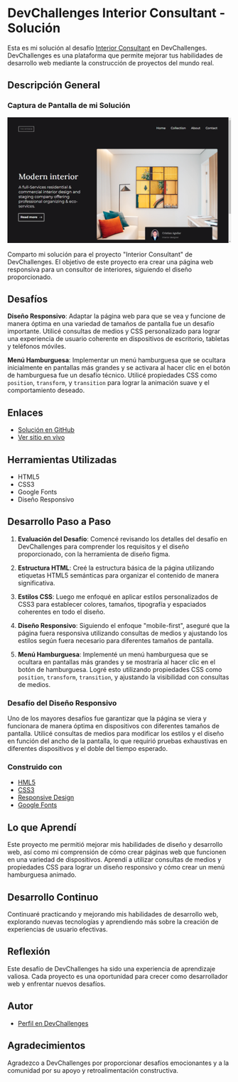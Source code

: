 # DevChallenges Interior Consultant - Solución

Esta es mi solución al desafío [Interior Consultant](https://devchallenges.io/challenges/Jymh2b2FyebRTUljkNcb) en DevChallenges. DevChallenges es una plataforma que permite mejorar tus habilidades de desarrollo web mediante la construcción de proyectos del mundo real.

## Descripción General
### Captura de Pantalla de mi Solución

![Captura de Pantalla](./assets/interiror-consultant.png)

Comparto mi solución para el proyecto "Interior Consultant" de DevChallenges. El objetivo de este proyecto era crear una página web responsiva para un consultor de interiores, siguiendo el diseño proporcionado.

## Desafíos

**Diseño Responsivo**: Adaptar la página web para que se vea y funcione de manera óptima en una variedad de tamaños de pantalla fue un desafío importante. Utilicé consultas de medios y CSS personalizado para lograr una experiencia de usuario coherente en dispositivos de escritorio, tabletas y teléfonos móviles.

**Menú Hamburguesa**: Implementar un menú hamburguesa que se ocultara inicialmente en pantallas más grandes y se activara al hacer clic en el botón de hamburguesa fue un desafío técnico. Utilicé propiedades CSS como `position`, `transform`, y `transition` para lograr la animación suave y el comportamiento deseado.

## Enlaces

- [Solución en GitHub]()
- [Ver sitio en vivo]()

## Herramientas Utilizadas

- HTML5
- CSS3
- Google Fonts
- Diseño Responsivo

## Desarrollo Paso a Paso

1. **Evaluación del Desafío**: Comencé revisando los detalles del desafío en DevChallenges para comprender los requisitos y el diseño proporcionado, con la herramienta de diseño figma.

2. **Estructura HTML**: Creé la estructura básica de la página utilizando etiquetas HTML5 semánticas para organizar el contenido de manera significativa.

3. **Estilos CSS**: Luego me enfoqué en aplicar estilos personalizados de CSS3 para establecer colores, tamaños, tipografía y espaciados coherentes en todo el diseño.

4. **Diseño Responsivo**: Siguiendo el enfoque "mobile-first", aseguré que la página fuera responsiva utilizando consultas de medios y ajustando los estilos según fuera necesario para diferentes tamaños de pantalla.

5. **Menú Hamburguesa**: Implementé un menú hamburguesa que se ocultara en pantallas más grandes y se mostraría al hacer clic en el botón de hamburguesa. Logré esto utilizando propiedades CSS como `position`, `transform`, `transition`, y ajustando la visibilidad con consultas de medios.

### Desafío del Diseño Responsivo

Uno de los mayores desafíos fue garantizar que la página se viera y funcionara de manera óptima en dispositivos con diferentes tamaños de pantalla. Utilicé consultas de medios para modificar los estilos y el diseño en función del ancho de la pantalla, lo que requirió pruebas exhaustivas en diferentes dispositivos y el doble del tiempo esperado.

### Construido con

- [HML5](https://developer.mozilla.org/es/docs/Web/HTML)
- [CSS3](https://developer.mozilla.org/es/docs/Web/CSS)
- [Responsive Design](https://developer.mozilla.org/es/docs/Glossary/Responsive_web_design)
- [Google Fonts](https://fonts.google.com/)

## Lo que Aprendí

Este proyecto me permitió mejorar mis habilidades de diseño y desarrollo web, así como mi comprensión de cómo crear páginas web que funcionen en una variedad de dispositivos. Aprendí a utilizar consultas de medios y propiedades CSS para lograr un diseño responsivo y cómo crear un menú hamburguesa animado.

## Desarrollo Continuo

Continuaré practicando y mejorando mis habilidades de desarrollo web, explorando nuevas tecnologías y aprendiendo más sobre la creación de experiencias de usuario efectivas.

## Reflexión

Este desafío de DevChallenges ha sido una experiencia de aprendizaje valiosa. Cada proyecto es una oportunidad para crecer como desarrollador web y enfrentar nuevos desafíos.

## Autor

- [Perfil en DevChallenges](https://devchallenges.io/portfolio/CristianAguilar-dev)

## Agradecimientos

Agradezco a DevChallenges por proporcionar desafíos emocionantes y a la comunidad por su apoyo y retroalimentación constructiva.
